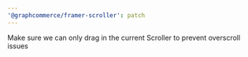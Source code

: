 ```yaml
---
'@graphcommerce/framer-scroller': patch
---
```


Make sure we can only drag in the current Scroller to prevent overscroll issues
